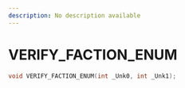 ```yaml
---
description: No description available 
---
```


# VERIFY_FACTION_ENUM

```cpp
void VERIFY_FACTION_ENUM(int _Unk0, int _Unk1);
```